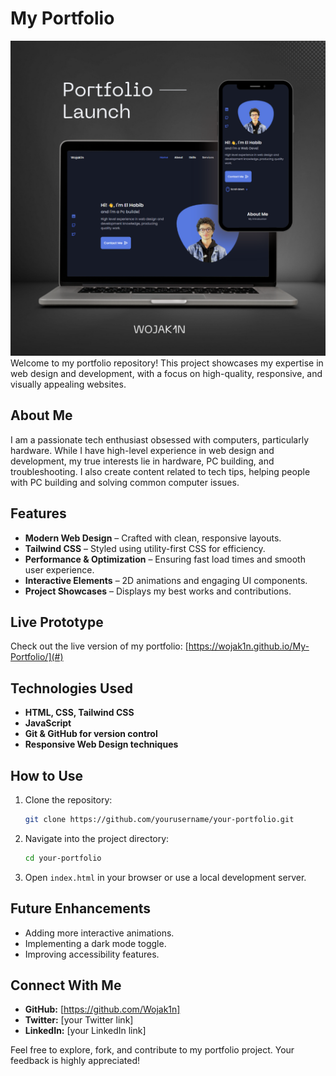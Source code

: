 # My Portfolio
![Portfolio Preview](prototype/1.png) 
Welcome to my portfolio repository! This project showcases my expertise in web design and development, with a focus on high-quality, responsive, and visually appealing websites.

## About Me
I am a passionate tech enthusiast obsessed with computers, particularly hardware. While I have high-level experience in web design and development, my true interests lie in hardware, PC building, and troubleshooting. I also create content related to tech tips, helping people with PC building and solving common computer issues.

## Features
- **Modern Web Design** – Crafted with clean, responsive layouts.
- **Tailwind CSS** – Styled using utility-first CSS for efficiency.
- **Performance & Optimization** – Ensuring fast load times and smooth user experience.
- **Interactive Elements** – 2D animations and engaging UI components.
- **Project Showcases** – Displays my best works and contributions.

## Live Prototype
Check out the live version of my portfolio:
[https://wojak1n.github.io/My-Portfolio/](#)

## Technologies Used
- **HTML, CSS, Tailwind CSS**
- **JavaScript**
- **Git & GitHub for version control**
- **Responsive Web Design techniques**

## How to Use
1. Clone the repository:
   ```sh
   git clone https://github.com/yourusername/your-portfolio.git
   ```
2. Navigate into the project directory:
   ```sh
   cd your-portfolio
   ```
3. Open `index.html` in your browser or use a local development server.

## Future Enhancements
- Adding more interactive animations.
- Implementing a dark mode toggle.
- Improving accessibility features.

## Connect With Me
- **GitHub:** [https://github.com/Wojak1n]
- **Twitter:** [your Twitter link]
- **LinkedIn:** [your LinkedIn link]

Feel free to explore, fork, and contribute to my portfolio project. Your feedback is highly appreciated!
